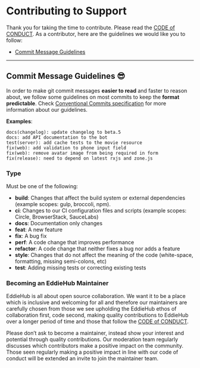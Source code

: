 # Contributing to Support

Thank you for taking the time to contribute. Please read the [CODE of CONDUCT](CODE_OF_CONDUCT.md).
As a contributor, here are the guidelines we would like you to follow:

- [Commit Message Guidelines](#commit)

---

## <a name="commit"></a> Commit Message Guidelines 😎

In order to make git commit messages **easier to read** and faster to reason about, we follow some guidelines on most commits to keep the **format predictable**. Check [Conventional Commits specification](https://conventionalcommits.org) for more information about our guidelines.

**Examples**:

```
docs(changelog): update changelog to beta.5
docs: add API documentation to the bot
test(server): add cache tests to the movie resource
fix(web): add validation to phone input field
fix(web): remove avatar image from being required in form
fix(release): need to depend on latest rxjs and zone.js
```

### Type

Must be one of the following:

- **build**: Changes that affect the build system or external dependencies (example scopes: gulp, broccoli, npm).
- **ci**: Changes to our CI configuration files and scripts (example scopes: Circle, BrowserStack, SauceLabs)
- **docs**: Documentation only changes
- **feat**: A new feature
- **fix**: A bug fix
- **perf**: A code change that improves performance
- **refactor**: A code change that neither fixes a bug nor adds a feature
- **style**: Changes that do not affect the meaning of the code (white-space, formatting, missing semi-colons, etc)
- **test**: Adding missing tests or correcting existing tests


### Becoming an EddieHub Maintainer

EddieHub is all about open source collaboration. We want it to be a place which is inclusive and welcoming for all and therefore our maintainers are carefully chosen from those we see upholding the EddieHub ethos of collaboration first, code second, making quality contributions to EddieHub over a longer period of time and those that follow the [CODE of CONDUCT](CODE_OF_CONDUCT.md). 

Please don’t ask to become a maintainer, instead show your interest and potential through quality  contributions. Our moderation team regularly discusses which contributors make a positive impact on the community. Those seen regularly making a positive impact in line with our code of conduct will be extended an invite to join the maintainer team.
